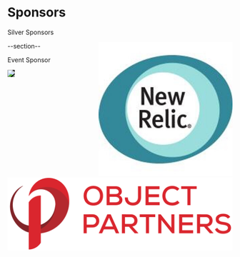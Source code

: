 # Sponsors


Silver Sponsors
<div>
    <div>
      <div style="float:right;"><img width="300px" src="images/newrelic.jpeg" style="border: none;"></div><div style="float: left"><img width="600px" src="images/2015-OPI-Logo-Stacked.png" style="border: none; background:white;"></div>
    </div>
</div>


--section--

Event Sponsor

<img src="http://www6.pcmag.com/media/images/349807-orbitz-logo.jpg?thumb=y" style="border: none;background: black" />
